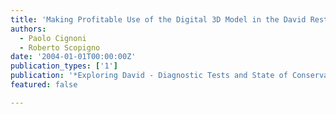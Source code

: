 ```yaml
---
title: 'Making Profitable Use of the Digital 3D Model in the David Restoration'
authors:
  - Paolo Cignoni
  - Roberto Scopigno
date: '2004-01-01T00:00:00Z'
publication_types: ['1']
publication: '*Exploring David - Diagnostic Tests and State of Conservation*'
featured: false

---
```


